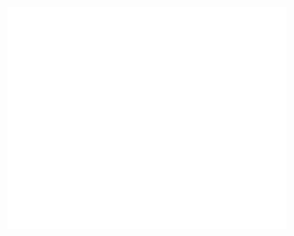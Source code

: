 <div align="center">
	<br>
	<a href="https://swarajspatil158.github.io/devsnest-cosmos/" target="_blank">
		<img src="header.svg" width="800" height="400" alt="see the source">
	</a>
	<br>
</div>
